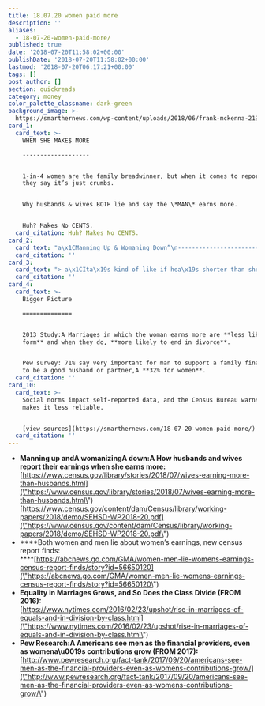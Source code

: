 ```yaml
---
title: 18.07.20 women paid more
description: ''
aliases:
  - 18-07-20-women-paid-more/
published: true
date: '2018-07-20T11:58:02+00:00'
publishDate: '2018-07-20T11:58:02+00:00'
lastmod: '2018-07-20T06:17:21+00:00'
tags: []
post_author: []
section: quickreads
category: money
color_palette_classname: dark-green
background_image: >-
  https://smarthernews.com/wp-content/uploads/2018/06/frank-mckenna-219857-unsplash-scaled.jpg
card_1:
  card_text: >-
    WHEN SHE MAKE$ MORE

    -------------------


    1-in-4 women are the family breadwinner, but when it comes to reporting it
    they say it’s just crumbs.


    Why husbands & wives BOTH lie and say the \*MAN\* earns more.


    Huh? Makes No CENTS.
  card_citation: Huh? Makes No CENTS.
card_2:
  card_text: "a\x1CManning Up & Womaning Down”\n-----------------------------\n\n*   Census found inconsistencies inA **incomes reported vs. IRS tax forms** and investigated.\n*   When a wife earns more, **both husbands & wives exaggerate mana\x19s earnings on avg of 2.9%**, **diminish womana\x19s by 1.5%.**\n*   Says couples **“minimize the violation”** **of social norms** by lying."
  card_citation: ''
card_3:
  card_text: "> a\x1CIta\x19s kind of like if hea\x19s shorter than she is, she doesna\x19t wear heels. Ita\x19s in the cultural DNA that if anyone should be bigger, richer, more successful, it should be the man.a\x1D\n> \n> Bill Doherty, marriage therapist & Univ. of Minnesota professor on the marital struggles he's seen when the women is more successful professionally."
  card_citation: ''
card_4:
  card_text: >-
    Bigger Picture

    ==============


    2013 Study:A Marriages in which the woman earns more are **less likely to
    form** and when they do, **more likely to end in divorce**.


    Pew survey: 71% say very important for man to support a family financially
    to be a good husband or partner,A **32% for women**.
  card_citation: ''
card_10:
  card_text: >-
    Social norms impact self-reported data, and the Census Bureau warns that
    makes it less reliable.


    [view sources](https://smarthernews.com/18-07-20-women-paid-more/)
  card_citation: ''
---
```

*   **Manning up andA womanizingA down:A How husbands and wives report their earnings when she earns more:**  
    [https://www.census.gov/library/stories/2018/07/wives-earning-more-than-husbands.html](\"https://www.census.gov/library/stories/2018/07/wives-earning-more-than-husbands.html\")  
    [https://www.census.gov/content/dam/Census/library/working-papers/2018/demo/SEHSD-WP2018-20.pdf](\"https://www.census.gov/content/dam/Census/library/working-papers/2018/demo/SEHSD-WP2018-20.pdf\")
*   ****Both women and men lie about women’s earnings, new census report finds:  
    ****[https://abcnews.go.com/GMA/women-men-lie-womens-earnings-census-report-finds/story?id=56650120](\"https://abcnews.go.com/GMA/women-men-lie-womens-earnings-census-report-finds/story?id=56650120\")
*   **Equality in Marriages Grows, and So Does the Class Divide (FROM 2016):**  
    [https://www.nytimes.com/2016/02/23/upshot/rise-in-marriages-of-equals-and-in-division-by-class.html](\"https://www.nytimes.com/2016/02/23/upshot/rise-in-marriages-of-equals-and-in-division-by-class.html\")
*   **Pew Research:A Americans see men as the financial providers, even as womena\\u0019s contributions grow (FROM 2017):**  
    [http://www.pewresearch.org/fact-tank/2017/09/20/americans-see-men-as-the-financial-providers-even-as-womens-contributions-grow/](\"http://www.pewresearch.org/fact-tank/2017/09/20/americans-see-men-as-the-financial-providers-even-as-womens-contributions-grow/\")